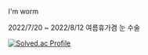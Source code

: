 I'm worm

2022/7/20 ~ 2022/8/12 여름휴가겸 눈 수술

 [![Solved.ac Profile](http://mazassumnida.wtf/api/generate_badge?boj=budweiserzero)](https://solved.ac/budweiserzero)<br/>

